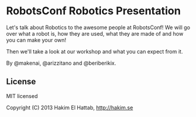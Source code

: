 # RobotsConf Robotics Presentation

Let's talk about Robotics to the awesome people at RobotsConf! We will go over what a robot is, how they are used, what they are made of and how you can make your own!

Then we'll take a look at our workshop and what you can expect from it.

By @makenai, @arizzitano and @beriberikix.

## License

MIT licensed

Copyright (C) 2013 Hakim El Hattab, http://hakim.se